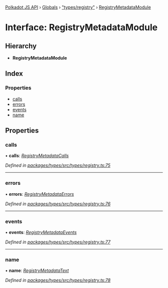 [Polkadot JS API](../README.md) › [Globals](../globals.md) › ["types/registry"](../modules/_types_registry_.md) › [RegistryMetadataModule](_types_registry_.registrymetadatamodule.md)

# Interface: RegistryMetadataModule

## Hierarchy

* **RegistryMetadataModule**

## Index

### Properties

* [calls](_types_registry_.registrymetadatamodule.md#calls)
* [errors](_types_registry_.registrymetadatamodule.md#errors)
* [events](_types_registry_.registrymetadatamodule.md#events)
* [name](_types_registry_.registrymetadatamodule.md#name)

## Properties

###  calls

• **calls**: *[RegistryMetadataCalls](_types_registry_.registrymetadatacalls.md)*

*Defined in [packages/types/src/types/registry.ts:75](https://github.com/polkadot-js/api/blob/cdfbf91ee6/packages/types/src/types/registry.ts#L75)*

___

###  errors

• **errors**: *[RegistryMetadataErrors](../modules/_types_registry_.md#registrymetadataerrors)*

*Defined in [packages/types/src/types/registry.ts:76](https://github.com/polkadot-js/api/blob/cdfbf91ee6/packages/types/src/types/registry.ts#L76)*

___

###  events

• **events**: *[RegistryMetadataEvents](_types_registry_.registrymetadataevents.md)*

*Defined in [packages/types/src/types/registry.ts:77](https://github.com/polkadot-js/api/blob/cdfbf91ee6/packages/types/src/types/registry.ts#L77)*

___

###  name

• **name**: *[RegistryMetadataText](_types_registry_.registrymetadatatext.md)*

*Defined in [packages/types/src/types/registry.ts:78](https://github.com/polkadot-js/api/blob/cdfbf91ee6/packages/types/src/types/registry.ts#L78)*
